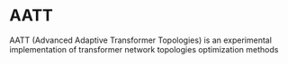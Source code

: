 # AATT
AATT (Advanced Adaptive Transformer Topologies) is an experimental implementation of transformer network topologies optimization methods
